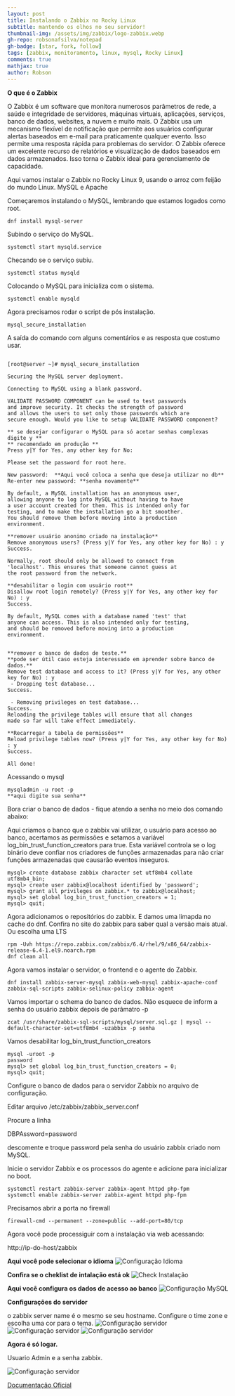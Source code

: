 ```yaml
---
layout: post
title: Instalando o Zabbix no Rocky Linux
subtitle: mantendo os olhos no seu servidor!
thumbnail-img: /assets/img/zabbix/logo-zabbix.webp
gh-repo: robsonafsilva/notepad
gh-badge: [star, fork, follow]
tags: [zabbix, monitoramento, linux, mysql, Rocky Linux]
comments: true
mathjax: true
author: Robson
---
```




**O que é o Zabbix**

O Zabbix é um software que monitora numerosos parâmetros de rede, a saúde e integridade de servidores, máquinas virtuais, aplicações, serviços, banco de dados, websites, a nuvem e muito mais. O Zabbix usa um mecanismo flexível de notificação que permite aos usuários configurar alertas baseados em e-mail para praticamente qualquer evento. Isso permite uma resposta rápida para problemas do servidor. O Zabbix oferece um excelente recurso de relatórios e visualização de dados baseados em dados armazenados. Isso torna o Zabbix ideal para gerenciamento de capacidade.


Aqui vamos instalar o Zabbix no Rocky Linux 9, usando o arroz com feijão do mundo Linux. MySQL e Apache

Começaremos instalando o MySQL, lembrando que estamos logados como root.

```dnf install mysql-server```

Subindo o serviço do MySQL.

```systemctl start mysqld.service```

Checando se o serviço subiu.

```systemctl status mysqld```

Colocando o MySQL para inicializa com o sistema.

```systemctl enable mysqld```

Agora precisamos rodar o script de pós instalação. 

```mysql_secure_installation```

A saída do comando com alguns comentários e as resposta que costumo usar.
~~~

[root@server ~]# mysql_secure_installation

Securing the MySQL server deployment.

Connecting to MySQL using a blank password.

VALIDATE PASSWORD COMPONENT can be used to test passwords
and improve security. It checks the strength of password
and allows the users to set only those passwords which are
secure enough. Would you like to setup VALIDATE PASSWORD component?

** se desejar configurar o MySQL para só acetar senhas complexas digite y **
** recomendado em produção ** 
Press y|Y for Yes, any other key for No: 

Please set the password for root here.

New password:  **Aqui você coloca a senha que deseja utilizar no db**
Re-enter new password: **senha novamente**

By default, a MySQL installation has an anonymous user,
allowing anyone to log into MySQL without having to have
a user account created for them. This is intended only for
testing, and to make the installation go a bit smoother.
You should remove them before moving into a production
environment.

**remover usuário anonimo criado na instalação**
Remove anonymous users? (Press y|Y for Yes, any other key for No) : y 
Success.

Normally, root should only be allowed to connect from
'localhost'. This ensures that someone cannot guess at
the root password from the network.

**desabilitar o login com usuário root**
Disallow root login remotely? (Press y|Y for Yes, any other key for No) : y
Success.

By default, MySQL comes with a database named 'test' that
anyone can access. This is also intended only for testing,
and should be removed before moving into a production
environment.


**remover o banco de dados de teste.**
**pode ser útil caso esteja interessado em aprender sobre banco de dados.**
Remove test database and access to it? (Press y|Y for Yes, any other key for No) : y
 - Dropping test database...
Success.

 - Removing privileges on test database...
Success.
Reloading the privilege tables will ensure that all changes
made so far will take effect immediately.

**Recarregar a tabela de permissões** 
Reload privilege tables now? (Press y|Y for Yes, any other key for No) : y
Success.

All done!
~~~

Acessando o mysql
~~~
mysqladmin -u root -p
**aqui digite sua senha**
~~~


Bora criar o banco de dados - fique atendo a senha no meio dos comando abaixo:

Aqui criamos o banco que o zabbix vai utilizar, o usuário para acesso ao banco,
acertamos as permissões e setamos a variável log_bin_trust_function_creators para true.
Esta variável controla se o log binário deve confiar nos criadores de funções armazenadas 
para não criar funções armazenadas que causarão eventos inseguros.

~~~
mysql> create database zabbix character set utf8mb4 collate utf8mb4_bin;
mysql> create user zabbix@localhost identified by 'password'; 
mysql> grant all privileges on zabbix.* to zabbix@localhost;
mysql> set global log_bin_trust_function_creators = 1;
mysql> quit;
~~~

Agora adicionamos o repositórios do zabbix. E damos uma limapda no cache do dnf.
Confira no site do zabbix para saber qual a versão mais atual. Ou escolha uma LTS
~~~
rpm -Uvh https://repo.zabbix.com/zabbix/6.4/rhel/9/x86_64/zabbix-release-6.4-1.el9.noarch.rpm
dnf clean all
~~~

Agora vamos instalar o servidor, o frontend e o agente do Zabbix.
~~~
dnf install zabbix-server-mysql zabbix-web-mysql zabbix-apache-conf zabbix-sql-scripts zabbix-selinux-policy zabbix-agent
~~~

Vamos importar o schema do banco de dados.
Não esquece de inform a senha do usuário zabbix depois de parâmatro -p

~~~
zcat /usr/share/zabbix-sql-scripts/mysql/server.sql.gz | mysql --default-character-set=utf8mb4 -uzabbix -p senha
~~~

Vamos desabilitar log_bin_trust_function_creators
~~~
mysql -uroot -p
password
mysql> set global log_bin_trust_function_creators = 0;
mysql> quit;
~~~

Configure o banco de dados para o servidor Zabbix no arquivo de configuração.

Editar arquivo /etc/zabbix/zabbix_server.conf

Procure a linha

DBPAssword=password

descomente e troque password pela senha do usuário zabbix criado nom MySQL.

Inicie o servidor Zabbix e os processos do agente e adicione para inicializar no boot.
~~~
systemctl restart zabbix-server zabbix-agent httpd php-fpm
systemctl enable zabbix-server zabbix-agent httpd php-fpm
~~~

Precisamos abrir a porta no firewall
~~~
firewall-cmd --permanent --zone=public --add-port=80/tcp
~~~

Agora você pode processiguir com  a instalação via web acessando:

http://ip-do-host/zabbix

**Aqui você pode selecionar o idioma**
![Configuração Idioma](/assets/img/zabbix/install_1.png)

**Confira se o cheklist de intalação está ok**
![Check Instalação](/assets/img/zabbix/install_2.png)

**Aqui você configura os dados de acesso ao banco**
![Configuração MySQL](/assets/img/zabbix/zabbix_install_3a.png)

**Configurações do servidor**

o zabbix server name é o mesmo se seu hostname.
Configure o time zone e escolha uma cor para o tema.
![Configuração servidor](/assets/img/zabbix/install_4.png)
![Configuração servidor](/assets/img/zabbix/install_5.png)
![Configuração servidor](/assets/img/zabbix/install_7.png)

**Agora é só logar.**

Usuario Admin e a senha zabbix.

![Configuração servidor](/assets/img/zabbix/login.png)

[Documentação Oficial](https://www.zabbix.com/documentation/6.4/en/manual/introduction)

